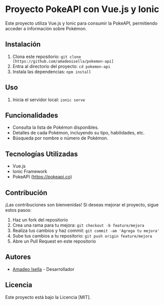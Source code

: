 # Proyecto PokeAPI con Vue.js y Ionic

Este proyecto utiliza Vue.js y Ionic para consumir la PokeAPI, permitiendo acceder a información sobre Pokémon.

## Instalación

1. Clona este repositorio: `git clone [https://github.com/amadeoisella/pokemon-api]`
2. Entra al directorio del proyecto: `cd pokemon-api`
3. Instala las dependencias: `npm install`

## Uso

1. Inicia el servidor local: `ionic serve`

## Funcionalidades

- Consulta la lista de Pokémon disponibles.
- Detalles de cada Pokémon, incluyendo su tipo, habilidades, etc.
- Búsqueda por nombre o número de Pokémon.

## Tecnologías Utilizadas

- Vue.js
- Ionic Framework
- PokeAPI (https://pokeapi.co)

## Contribución

¡Las contribuciones son bienvenidas! Si deseas mejorar el proyecto, sigue estos pasos:

1. Haz un fork del repositorio
2. Crea una rama para tu mejora: `git checkout -b feature/mejora`
3. Realiza tus cambios y haz commit: `git commit -am 'Agrega tu mejora'`
4. Sube tus cambios a tu repositorio: `git push origin feature/mejora`
5. Abre un Pull Request en este repositorio

## Autores

- [Amadeo Isella](https://github.com/amadeoisella/amadeoisella/blob/main/README.md) - Desarrollador

## Licencia

Este proyecto está bajo la Licencia [MIT].
